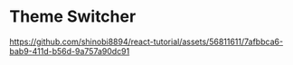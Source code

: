# Theme Switcher


https://github.com/shinobi8894/react-tutorial/assets/56811611/7afbbca6-bab9-411d-b56d-9a757a90dc91

